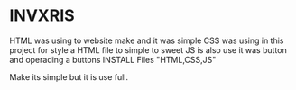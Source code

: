# INVXRIS
HTML was using to website make and it was simple
CSS was using in this project for style a HTML file to simple to sweet
JS is also use it was button and operading a buttons 
INSTALL Files
"HTML,CSS,JS"

Make its simple but it is use full.
